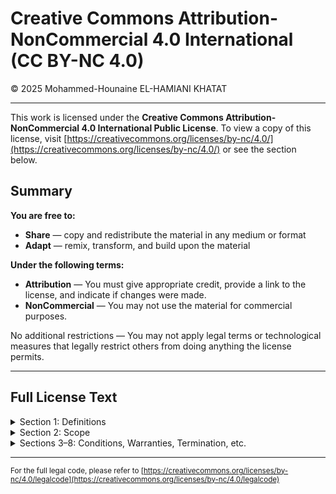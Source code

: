 # Creative Commons Attribution-NonCommercial 4.0 International (CC BY-NC 4.0)

© 2025 Mohammed-Hounaine EL-HAMIANI KHATAT

---

This work is licensed under the **Creative Commons Attribution-NonCommercial 4.0 International Public License**. To view a copy of this license, visit [https://creativecommons.org/licenses/by-nc/4.0/](https://creativecommons.org/licenses/by-nc/4.0/) or see the section below.

## Summary

**You are free to:**

* **Share** — copy and redistribute the material in any medium or format
* **Adapt** — remix, transform, and build upon the material

**Under the following terms:**

* **Attribution** — You must give appropriate credit, provide a link to the license, and indicate if changes were made.
* **NonCommercial** — You may not use the material for commercial purposes.

No additional restrictions — You may not apply legal terms or technological measures that legally restrict others from doing anything the license permits.

---

## Full License Text

<details>
<summary>Section 1: Definitions</summary>

**Adapted Material** means material subject to Copyright and Similar Rights that is derived from or based upon the Licensed Material...

(Full license text omitted for brevity — see [official license](https://creativecommons.org/licenses/by-nc/4.0/legalcode)).

</details>

<details>
<summary>Section 2: Scope</summary>

**License grant.** Subject to the terms of this Public License, the Licensor grants You the Licensed Rights...

</details>

<details>
<summary>Sections 3–8: Conditions, Warranties, Termination, etc.</summary>

(See the official legal code for full details.)

</details>

---

<small>For the full legal code, please refer to [https://creativecommons.org/licenses/by-nc/4.0/legalcode](https://creativecommons.org/licenses/by-nc/4.0/legalcode)</small>
